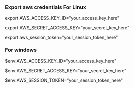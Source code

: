 ### Export aws credentials For Linux

export AWS_ACCESS_KEY_ID="your_access_key_here"

export AWS_SECRET_ACCESS_KEY="your_secret_key_here"

export aws_session_token="your_session_token_here"

### For windows

$env:AWS_ACCESS_KEY_ID="your_access_key_here"

$env:AWS_SECRET_ACCESS_KEY="your_secret_key_here"

$env:AWS_SESSION_TOKEN="your_session_token_here"
